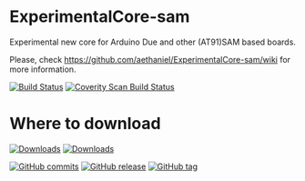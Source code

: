 # ExperimentalCore-sam
Experimental new core for Arduino Due and other (AT91)SAM based boards.

Please, check https://github.com/aethaniel/ExperimentalCore-sam/wiki for more information.

[![Build Status](https://travis-ci.org/aethaniel/ExperimentalCore-sam.svg?branch=master)](https://travis-ci.org/aethaniel/ExperimentalCore-sam)
[![Coverity Scan Build Status](https://img.shields.io/coverity/scan/6858.svg)](https://scan.coverity.com/projects/aethaniel-experimentalcore-sam)

# Where to download
[![Downloads](https://img.shields.io/github/downloads/aethaniel/ExperimentalCore-sam/v0.1.0/total.svg)](https://github.com/aethaniel/ExperimentalCore-sam/releases/tag/v0.1.0)
[![Downloads](https://img.shields.io/github/downloads/aethaniel/ExperimentalCore-sam/latest/total.svg)](https://github.com/aethaniel/ExperimentalCore-sam/releases)

[![GitHub commits](https://img.shields.io/github/commits-since/aethaniel/ExperimentalCore-sam/v0.1.0.svg)](https://github.com/aethaniel/ExperimentalCore-sam/releases/tag/v0.1.0)
[![GitHub release](https://img.shields.io/github/release/aethaniel/ExperimentalCore-sam.svg)]()
[![GitHub tag](https://img.shields.io/github/tag/aethaniel/ExperimentalCore-sam.svg)]()
